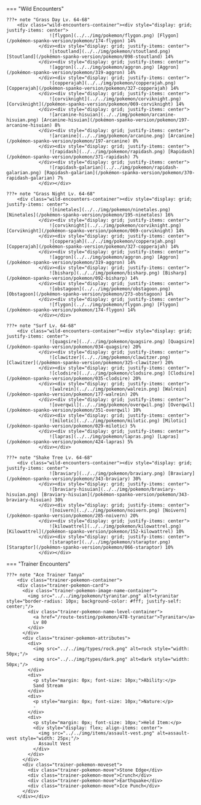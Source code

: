 

=== "Wild Encounters"


	???+ note "Grass Day Lv. 64-68"
		<div class="wild-encounters-container"><div style="display: grid; justify-items: center">
                    ![flygon](../../img/pokemon/flygon.png) [Flygon](/pokémon-spanko-version/pokemon/174-flygon) 14%
                </div><div style="display: grid; justify-items: center">
                    ![stoutland](../../img/pokemon/stoutland.png) [Stoutland](/pokémon-spanko-version/pokemon/098-stoutland) 14%
                </div><div style="display: grid; justify-items: center">
                    ![aggron](../../img/pokemon/aggron.png) [Aggron](/pokémon-spanko-version/pokemon/319-aggron) 14%
                </div><div style="display: grid; justify-items: center">
                    ![copperajah](../../img/pokemon/copperajah.png) [Copperajah](/pokémon-spanko-version/pokemon/327-copperajah) 14%
                </div><div style="display: grid; justify-items: center">
                    ![corviknight](../../img/pokemon/corviknight.png) [Corviknight](/pokémon-spanko-version/pokemon/069-corviknight) 14%
                </div><div style="display: grid; justify-items: center">
                    ![arcanine-hisuian](../../img/pokemon/arcanine-hisuian.png) [Arcanine-hisuian](/pokémon-spanko-version/pokemon/197-arcanine-hisuian) 8%
                </div><div style="display: grid; justify-items: center">
                    ![arcanine](../../img/pokemon/arcanine.png) [Arcanine](/pokémon-spanko-version/pokemon/197-arcanine) 8%
                </div><div style="display: grid; justify-items: center">
                    ![rapidash](../../img/pokemon/rapidash.png) [Rapidash](/pokémon-spanko-version/pokemon/371-rapidash) 7%
                </div><div style="display: grid; justify-items: center">
                    ![rapidash-galarian](../../img/pokemon/rapidash-galarian.png) [Rapidash-galarian](/pokémon-spanko-version/pokemon/370-rapidash-galarian) 7%
                </div></div>

	???+ note "Grass Night Lv. 64-68"
		<div class="wild-encounters-container"><div style="display: grid; justify-items: center">
                    ![ninetales](../../img/pokemon/ninetales.png) [Ninetales](/pokémon-spanko-version/pokemon/195-ninetales) 16%
                </div><div style="display: grid; justify-items: center">
                    ![corviknight](../../img/pokemon/corviknight.png) [Corviknight](/pokémon-spanko-version/pokemon/069-corviknight) 14%
                </div><div style="display: grid; justify-items: center">
                    ![copperajah](../../img/pokemon/copperajah.png) [Copperajah](/pokémon-spanko-version/pokemon/327-copperajah) 14%
                </div><div style="display: grid; justify-items: center">
                    ![aggron](../../img/pokemon/aggron.png) [Aggron](/pokémon-spanko-version/pokemon/319-aggron) 14%
                </div><div style="display: grid; justify-items: center">
                    ![bisharp](../../img/pokemon/bisharp.png) [Bisharp](/pokémon-spanko-version/pokemon/092-bisharp) 14%
                </div><div style="display: grid; justify-items: center">
                    ![obstagoon](../../img/pokemon/obstagoon.png) [Obstagoon](/pokémon-spanko-version/pokemon/273-obstagoon) 14%
                </div><div style="display: grid; justify-items: center">
                    ![flygon](../../img/pokemon/flygon.png) [Flygon](/pokémon-spanko-version/pokemon/174-flygon) 14%
                </div></div>

	???+ note "Surf Lv. 64-68"
		<div class="wild-encounters-container"><div style="display: grid; justify-items: center">
                    ![quagsire](../../img/pokemon/quagsire.png) [Quagsire](/pokémon-spanko-version/pokemon/034-quagsire) 20%
                </div><div style="display: grid; justify-items: center">
                    ![clawitzer](../../img/pokemon/clawitzer.png) [Clawitzer](/pokémon-spanko-version/pokemon/325-clawitzer) 20%
                </div><div style="display: grid; justify-items: center">
                    ![clodsire](../../img/pokemon/clodsire.png) [Clodsire](/pokémon-spanko-version/pokemon/035-clodsire) 20%
                </div><div style="display: grid; justify-items: center">
                    ![walrein](../../img/pokemon/walrein.png) [Walrein](/pokémon-spanko-version/pokemon/177-walrein) 20%
                </div><div style="display: grid; justify-items: center">
                    ![overqwil](../../img/pokemon/overqwil.png) [Overqwil](/pokémon-spanko-version/pokemon/351-overqwil) 10%
                </div><div style="display: grid; justify-items: center">
                    ![milotic](../../img/pokemon/milotic.png) [Milotic](/pokémon-spanko-version/pokemon/029-milotic) 5%
                </div><div style="display: grid; justify-items: center">
                    ![lapras](../../img/pokemon/lapras.png) [Lapras](/pokémon-spanko-version/pokemon/424-lapras) 5%
                </div></div>

	???+ note "Shake Tree Lv. 64-68"
		<div class="wild-encounters-container"><div style="display: grid; justify-items: center">
                    ![braviary](../../img/pokemon/braviary.png) [Braviary](/pokémon-spanko-version/pokemon/343-braviary) 30%
                </div><div style="display: grid; justify-items: center">
                    ![braviary-hisuian](../../img/pokemon/braviary-hisuian.png) [Braviary-hisuian](/pokémon-spanko-version/pokemon/343-braviary-hisuian) 30%
                </div><div style="display: grid; justify-items: center">
                    ![noivern](../../img/pokemon/noivern.png) [Noivern](/pokémon-spanko-version/pokemon/285-noivern) 20%
                </div><div style="display: grid; justify-items: center">
                    ![kilowattrel](../../img/pokemon/kilowattrel.png) [Kilowattrel](/pokémon-spanko-version/pokemon/152-kilowattrel) 10%
                </div><div style="display: grid; justify-items: center">
                    ![staraptor](../../img/pokemon/staraptor.png) [Staraptor](/pokémon-spanko-version/pokemon/066-staraptor) 10%
                </div></div>

=== "Trainer Encounters"

	
	???+ note "Ace Trainer Tanya"
		<div class="trainer-pokemon-container">
		<div class="trainer-pokemon-card">
		  <div class="trainer-pokemon-image-name-container">
		    <img src="../../img/pokemon/tyranitar.png" alt=tyranitar style="border-radius: 10px; background-color: #fff; justify-self: center;"/>
		    <div class="trainer-pokemon-name-level-container">
		      <a href="/route-testing/pokemon/478-tyranitar">Tyranitar</a>
		      Lv 80
		    </div>
		  </div>
		  <div class="trainer-pokemon-attributes">
		    <div>
		      <img src="../../img/types/rock.png" alt=rock style="width: 50px;"/>
		      <img src="../../img/types/dark.png" alt=dark style="width: 50px;"/>
		    </div>
		    <div>
		      <p style="margin: 0px; font-size: 10px;">Ability:</p>
		      Sand Stream
		    </div>
		    <div>
		      <p style="margin: 0px; font-size: 10px;">Nature:</p>
		      -
		    </div>
		    <div>
		      <p style="margin: 0px; font-size: 10px;">Held Item:</p>
		      <div style="display: flex; align-items: center">
		        <img src="../../img/items/assault-vest.png" alt=assault-vest style="width: 25px;"/>
		        Assault Vest
		      </div>
		    </div>
		  </div>
		  <div class="trainer-pokemon-moveset">
		    <div class="trainer-pokemon-move">Stone Edge</div>
		    <div class="trainer-pokemon-move">Crunch</div>
		    <div class="trainer-pokemon-move">Earthquake</div>
		    <div class="trainer-pokemon-move">Ice Punch</div>
		  </div>
		</div></div>
